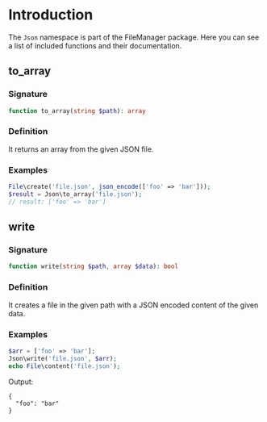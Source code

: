 # Introduction

The `Json` namespace is part of the FileManager package.
Here you can see a list of included functions and their documentation.

## to_array

### Signature

```php
function to_array(string $path): array
```

### Definition

It returns an array from the given JSON file.

### Examples

```php
File\create('file.json', json_encode(['foo' => 'bar']));
$result = Json\to_array('file.json');
// result: ['foo' => 'bar']
```

## write

### Signature

```php
function write(string $path, array $data): bool
```

### Definition

It creates a file in the given path with a JSON encoded content of the given data.

### Examples

```php
$arr = ['foo' => 'bar'];
Json\write('file.json', $arr);
echo File\content('file.json');
```

Output:

```shell
{
  "foo": "bar"
}
```
